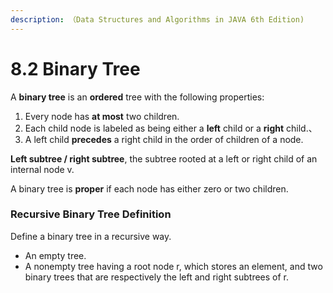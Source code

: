 ```yaml
---
description: （Data Structures and Algorithms in JAVA 6th Edition)
---
```


# 8.2 Binary Tree

A **binary tree** is an **ordered** tree with the following properties:

1. Every node has **at most** two children.
2. Each child node is labeled as being either a **left** child or a **right** child.、
3. A left child **precedes** a right child in the order of children of a node.

**Left subtree / right subtree**, the subtree rooted at a left or right child of an internal node v.

A binary tree is **proper** if each node has either zero or two children.

###  Recursive Binary Tree Definition

Define a binary tree in a recursive way.

* An empty tree.
* A nonempty tree having a root node r, which stores an element, and two binary trees that are respectively the left and right subtrees of r.



  


